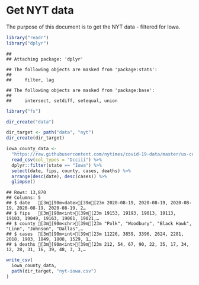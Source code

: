 Get NYT data
================

The purpose of this document is to get the NYT data - filtered for Iowa.

``` r
library("readr")
library("dplyr")
```

    ## 
    ## Attaching package: 'dplyr'

    ## The following objects are masked from 'package:stats':
    ## 
    ##     filter, lag

    ## The following objects are masked from 'package:base':
    ## 
    ##     intersect, setdiff, setequal, union

``` r
library("fs")
```

``` r
dir_create("data")

dir_target <- path("data", "nyt")
dir_create(dir_target)
```

``` r
iowa_county_data <- 
  "https://raw.githubusercontent.com/nytimes/covid-19-data/master/us-counties.csv" %>%
  read_csv(col_types = "Dcciii") %>%
  dplyr::filter(state == "Iowa") %>%
  select(date, fips, county, cases, deaths) %>%
  arrange(desc(date), desc(cases)) %>%
  glimpse()
```

    ## Rows: 13,870
    ## Columns: 5
    ## $ date   [3m[90m<date>[39m[23m 2020-08-19, 2020-08-19, 2020-08-19, 2020-08-19, 2020-08-19, 2…
    ## $ fips   [3m[90m<int>[39m[23m 19153, 19193, 19013, 19113, 19103, 19049, 19163, 19061, 19021,…
    ## $ county [3m[90m<chr>[39m[23m "Polk", "Woodbury", "Black Hawk", "Linn", "Johnson", "Dallas",…
    ## $ cases  [3m[90m<int>[39m[23m 11226, 3859, 3396, 2624, 2281, 2018, 1903, 1849, 1808, 1529, 1…
    ## $ deaths [3m[90m<int>[39m[23m 212, 54, 67, 90, 22, 35, 17, 34, 12, 28, 31, 16, 39, 48, 3, 3,…

``` r
write_csv(
  iowa_county_data,
  path(dir_target, "nyt-iowa.csv")
)
```
